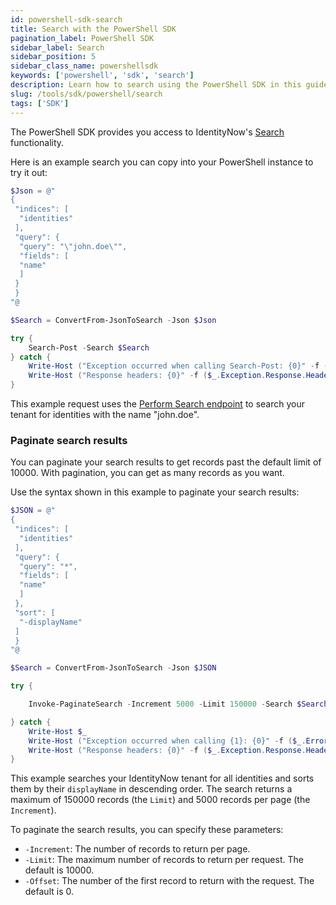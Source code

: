 ```yaml
---
id: powershell-sdk-search
title: Search with the PowerShell SDK
pagination_label: PowerShell SDK
sidebar_label: Search
sidebar_position: 5
sidebar_class_name: powershellsdk
keywords: ['powershell', 'sdk', 'search']
description: Learn how to search using the PowerShell SDK in this guide.
slug: /tools/sdk/powershell/search
tags: ['SDK']
---
```


The PowerShell SDK provides you access to IdentityNow's [Search](https://documentation.sailpoint.com/saas/help/search/index.html) functionality.

Here is an example search you can copy into your PowerShell instance to try it out:

```powershell
$Json = @"
{
 "indices": [
  "identities"
 ],
 "query": {
  "query": "\"john.doe\"",
  "fields": [
  "name"
  ]
 }
 }
"@

$Search = ConvertFrom-JsonToSearch -Json $Json

try {
    Search-Post -Search $Search
} catch {
    Write-Host ("Exception occurred when calling Search-Post: {0}" -f ($_.ErrorDetails | ConvertFrom-Json))
    Write-Host ("Response headers: {0}" -f ($_.Exception.Response.Headers | ConvertTo-Json))
}
```

This example request uses the [Perform Search endpoint](/docs/api/v3/search-post) to search your tenant for identities with the name "john.doe".

### Paginate search results

You can paginate your search results to get records past the default limit of 10000. With pagination, you can get as many records as you want.

Use the syntax shown in this example to paginate your search results:

```powershell
$JSON = @"
{
 "indices": [
  "identities"
 ],
 "query": {
  "query": "*",
  "fields": [
  "name"
  ]
 },
 "sort": [
  "-displayName"
 ]
 }
"@

$Search = ConvertFrom-JsonToSearch -Json $JSON

try {

    Invoke-PaginateSearch -Increment 5000 -Limit 150000 -Search $Search

} catch {
    Write-Host $_
    Write-Host ("Exception occurred when calling {1}: {0}" -f ($_.ErrorDetails | ConvertFrom-Json), "Paginate-Search")
    Write-Host ("Response headers: {0}" -f ($_.Exception.Response.Headers | ConvertTo-Json))
}
```

This example searches your IdentityNow tenant for all identities and sorts them by their `displayName` in descending order. The search returns a maximum of 150000 records (the `Limit`) and 5000 records per page (the `Increment`).

To paginate the search results, you can specify these parameters:

- `-Increment`: The number of records to return per page.
- `-Limit`: The maximum number of records to return per request. The default is 10000.
- `-Offset`: The number of the first record to return with the request. The default is 0.
